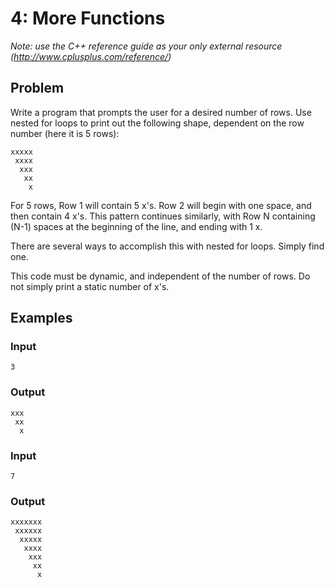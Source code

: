 # 4: More Functions

*Note: use the C++ reference guide as your only external resource (http://www.cplusplus.com/reference/)*

## Problem

Write a program that prompts the user for a desired number of rows.
Use nested for loops to print out the following shape, dependent on the row number (here it is 5 rows):

```
xxxxx
 xxxx
  xxx
   xx
    x
```
    
For 5 rows, Row 1 will contain 5 x's. 
Row 2 will begin with one space, and then contain 4 x's. 
This pattern continues similarly, with Row N containing (N-1) spaces at the beginning of the line, and ending with 1 x.

There are several ways to accomplish this with nested for loops. Simply find one.

This code must be dynamic, and independent of the number of rows. 
Do not simply print a static number of x's.

## Examples

### Input
```
3
```

### Output
```
xxx
 xx
  x
```

### Input
```
7
```

### Output
```
xxxxxxx
 xxxxxx
  xxxxx
   xxxx
    xxx
     xx
      x
```
